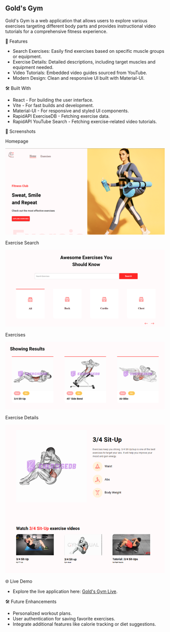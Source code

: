 ## Gold's Gym

Gold's Gym is a web application that allows users to explore various exercises targeting different body parts and provides instructional video tutorials for a comprehensive fitness experience.

🚀 Features
- Search Exercises: Easily find exercises based on specific muscle groups or equipment.
- Exercise Details: Detailed descriptions, including target muscles and equipment needed.
- Video Tutorials: Embedded video guides sourced from YouTube.
- Modern Design: Clean and responsive UI built with Material-UI.

🛠️ Built With
- React - For building the user interface.
- Vite - For fast builds and development.
- Material-UI - For responsive and styled UI components.
- RapidAPI ExerciseDB - Fetching exercise data.
- RapidAPI YouTube Search - Fetching exercise-related video tutorials.

📸 Screenshots

Homepage

![Screenshot-1](screenshots/Screenshot-1.png)

Exercise Search

![Screenshot-2](screenshots/Screenshot-2.png)

Exercises

![Screenshot-3](screenshots/Screenshot-3.png)

Exercise Details

![Screenshot-4](screenshots/Screenshot-4.png)

🌐 Live Demo

 - Explore the live application here: [Gold's Gym Live](https://golds-gym-workouts.netlify.app/).

🛠️ Future Enhancements
- Personalized workout plans.
- User authentication for saving favorite exercises.
- Integrate additional features like calorie tracking or diet suggestions.
